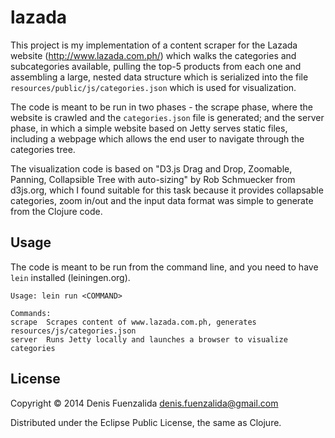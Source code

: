 # lazada

This project is my implementation of a content scraper for the Lazada website (http://www.lazada.com.ph/) which walks the categories and subcategories available, pulling the top-5 products from each one and assembling a large, nested data structure which is serialized into the file `resources/public/js/categories.json` which is used for visualization.

The code is meant to be run in two phases - the scrape phase, where the website is crawled and the `categories.json` file is generated; and the server phase, in which a simple website based on Jetty serves static files, including a webpage which allows the end user to navigate through the categories tree.

The visualization code is based on "D3.js Drag and Drop, Zoomable, Panning, Collapsible Tree with auto-sizing" by Rob Schmuecker from d3js.org, which I found suitable for this task because it provides collapsable categories, zoom in/out and the input data format was simple to generate from the Clojure code.

## Usage

The code is meant to be run from the command line, and you need to have `lein` installed (leiningen.org).

```
Usage: lein run <COMMAND>

Commands:
scrape  Scrapes content of www.lazada.com.ph, generates resources/js/categories.json
server  Runs Jetty locally and launches a browser to visualize categories
```

## License

Copyright © 2014 Denis Fuenzalida <denis.fuenzalida@gmail.com>

Distributed under the Eclipse Public License, the same as Clojure.
